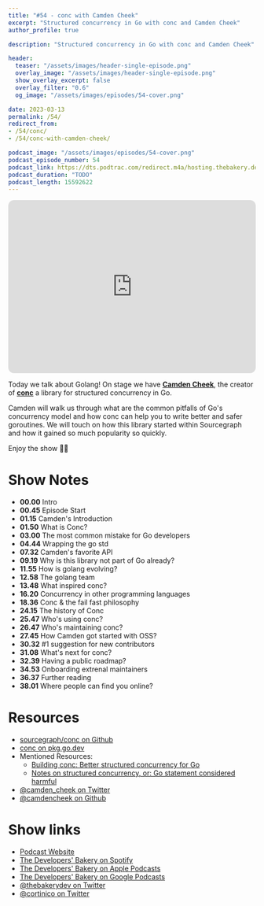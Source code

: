 ```yaml
---
title: "#54 - conc with Camden Cheek"
excerpt: "Structured concurrency in Go with conc and Camden Cheek"
author_profile: true

description: "Structured concurrency in Go with conc and Camden Cheek"

header:
  teaser: "/assets/images/header-single-episode.png"
  overlay_image: "/assets/images/header-single-episode.png"
  show_overlay_excerpt: false
  overlay_filter: "0.6"
  og_image: "/assets/images/episodes/54-cover.png"

date: 2023-03-13
permalink: /54/
redirect_from:
- /54/conc/
- /54/conc-with-camden-cheek/

podcast_image: "/assets/images/episodes/54-cover.png"
podcast_episode_number: 54
podcast_link: https://dts.podtrac.com/redirect.m4a/hosting.thebakery.dev/54-thedevelopersbakery-conc.m4a
podcast_duration: "TODO"
podcast_length: 15592622
---
```


<iframe style="border-radius:12px" src="https://open.spotify.com/embed/episode/5iO4xac3HtY49ZucuntA4e?utm_source=generator" width="100%" height="352" frameBorder="0" allowfullscreen="" allow="autoplay; clipboard-write; encrypted-media; fullscreen; picture-in-picture" loading="lazy"></iframe>

Today we talk about Golang! On stage we have [**Camden Cheek**](https://twitter.com/camden_cheek), the creator of [**conc**](https://github.com/sourcegraph/conc) a library for structured concurrency in Go.

Camden will walk us through what are the common pitfalls of Go's concurrency model and how conc can help you to write better and safer goroutines. We will touch on how this library started within Sourcegraph and how it gained so much popularity so quickly. 

Enjoy the show 👨‍🍳

# Show Notes

- **00.00** Intro
- **00.45** Episode Start
- **01.15** Camden's Introduction
- **01.50** What is Conc?
- **03.00** The most common mistake for Go developers
- **04.44** Wrapping the go std
- **07.32** Camden's favorite API
- **09.19** Why is this library not part of Go already?
- **11.55** How is golang evolving?
- **12.58** The golang team
- **13.48** What inspired conc?
- **16.20** Concurrency in other programming languages
- **18.36** Conc & the fail fast philosophy
- **24.15** The history of Conc
- **25.47** Who's using conc?
- **26.47** Who's maintaining conc?
- **27.45** How Camden got started with OSS?
- **30.32** #1 suggestion for new contributors
- **31.08** What's next for conc?
- **32.39** Having a public roadmap?
- **34.53** Onboarding extrenal maintainers
- **36.37** Further reading
- **38.01** Where people can find you online?

# Resources

* <i class="fab fa-github"></i> [sourcegraph/conc on Github](https://github.com/sourcegraph/conc)
* <i class="fas fa-link"></i> [conc on pkg.go.dev](https://pkg.go.dev/github.com/sourcegraph/conc)
* Mentioned Resources:
    * <i class="fas fa-link"></i> [Building conc: Better structured concurrency for Go](https://about.sourcegraph.com/blog/building-conc-better-structured-concurrency-for-go)
    * <i class="fas fa-link"></i> [Notes on structured concurrency, or: Go statement considered harmful](https://vorpus.org/blog/notes-on-structured-concurrency-or-go-statement-considered-harmful/)
* <i class="fab fa-twitter"></i> [@camden_cheek on Twitter](https://twitter.com/camden_cheek)
* <i class="fab fa-github"></i> [@camdencheek on Github](https://github.com/camdencheek)

# Show links

* <i class="fas fa-link"></i> [Podcast Website](https://thebakery.dev)
* <i class="fab fa-spotify"></i> [The Developers' Bakery on Spotify](https://open.spotify.com/show/4jV6Yoz7D38sZJlYMzJm3k?si=AL3ske_0R_CKlEScMhYhug)
* <i class="fas fa-podcast"></i> [The Developers' Bakery on Apple Podcasts](https://podcasts.apple.com/us/podcast/the-developers-bakery/id1542849034)
* <i class="fab fa-google-play"></i> [The Developers' Bakery on Google Podcasts](https://podcasts.google.com/feed/aHR0cHM6Ly90aGViYWtlcnkuZGV2L3BvZGNhc3QueG1s)
* <i class="fab fa-twitter"></i> [@thebakerydev on Twitter](https://twitter.com/thebakerydev)
* <i class="fab fa-twitter"></i> [@cortinico on Twitter](https://twitter.com/cortinico)